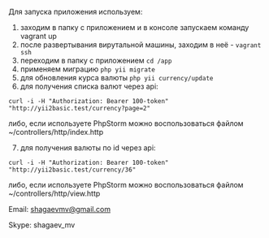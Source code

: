 Для запуска приложения используем:
1) заходим в папку с приложением и в консоле запускаем команду vagrant up
2) после развертывания вирутальной машины, заходим в неё - `vagrant ssh`
3) переходим в папку с приложением `cd /app`
4) применяем миграцию `php yii migrate`
5) для обновления курса валюты `php yii currency/update`
6) для получения списка валют через api:

`curl -i -H "Authorization: Bearer 100-token" "http://yii2basic.test/currency?page=2"`

либо, если используете PhpStorm можно воспользоваться файлом ~/controllers/http/index.http

7) для получения валюты по id через api:

`curl -i -H "Authorization: Bearer 100-token" "http://yii2basic.test/currency/36"`

либо, если используете PhpStorm можно воспользоваться файлом ~/controllers/http/view.http

Email: shagaevmv@gmail.com

Skype: shagaev_mv